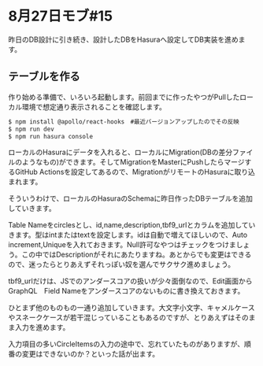 # 8月27日モブ#15
昨日のDB設計に引き続き、設計したDBをHasuraへ設定してDB実装を進めます。

## テーブルを作る 
作り始める準備で、いろいろ起動します。前回までに作ったやつがPullしたローカル環境で想定通り表示されることを確認します。

```sh
$ npm install @apollo/react-hooks　#最近バージョンアップしたのでその反映
$ npm run dev
$ npm run hasura console
```

ローカルのHasuraにデータを入れると、ローカルにMigration(DBの差分ファイルのようなもの)ができます。そしてMigrationをMasterにPushしたらマージするGitHub Actionsを設定してあるので、MigrationがリモートのHasuraに取り込まれます。

そういうわけで、ローカルのHasuraのSchemaに昨日作ったDBテーブルを追加していきます。

Table Nameをcirclesとし、id,name,description,tbf9_urlとカラムを追加していきます。型はintまたはtextを設定します。idは自動で増えてほしいので、Auto increment,Uniqueを入れておきます。Null許可なやつはチェックをつけましょう。この中ではDescriptionがそれにあたりますね。あとからでも変更はできるので、迷ったらとりあえずそれっぽい奴を選んでサクサク進めましょう。

tbf9_urlだけは、JSでのアンダースコアの扱いが少々面倒なので、Edit画面からGraphQL　Field Nameをアンダースコアのないものに書き換えておきます。

ひとまず他のものもの一通り追加していきます。大文字小文字、キャメルケースやスネークケースが若干混じっていることもあるのですが、とりあえずはそのまま入力を進めます。

入力項目の多いCircleItemsの入力の途中で、忘れていたものがありますが、順番の変更はできないのか？といった話が出ます。